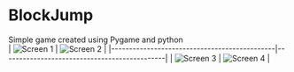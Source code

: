 # BlockJump
Simple game created using Pygame and python <br>
| ![Screen 1](https://i.imgur.com/40txuX6.gif) | ![Screen 2](https://i.imgur.com/77qfk4C.png) |
|----------------------------------------------|----------------------------------------------|
| ![Screen 3](https://i.imgur.com/VC61ArN.png) | ![Screen 4](https://i.imgur.com/R6mXLOy.png) |
